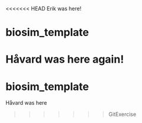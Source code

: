 <<<<<<< HEAD
Erik was here!
# biosim_template



Håvard was here again!
=======
# biosim_template

Håvard was here
>>>>>>> GitExercise
